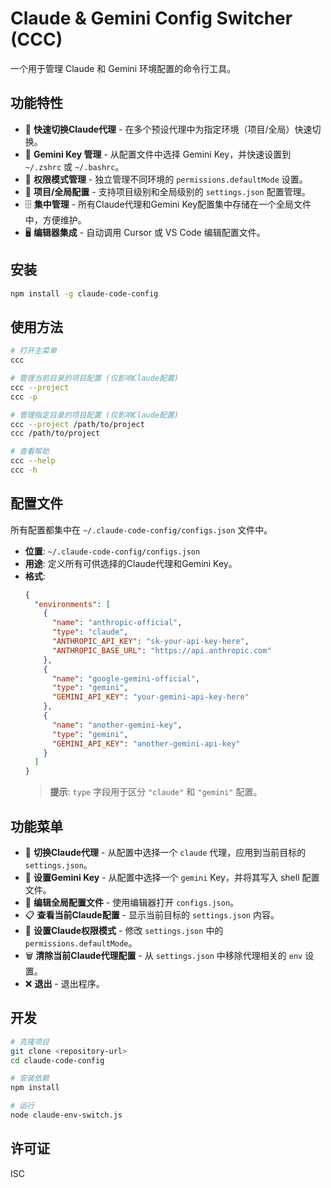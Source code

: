# Claude & Gemini Config Switcher (CCC)

一个用于管理 Claude 和 Gemini 环境配置的命令行工具。

## 功能特性

- 🔄 **快速切换Claude代理** - 在多个预设代理中为指定环境（项目/全局）快速切换。
- 💎 **Gemini Key 管理** - 从配置文件中选择 Gemini Key，并快速设置到 `~/.zshrc` 或 `~/.bashrc`。
- 🔐 **权限模式管理** - 独立管理不同环境的 `permissions.defaultMode` 设置。
- 📁 **项目/全局配置** - 支持项目级别和全局级别的 `settings.json` 配置管理。
- 🗄️ **集中管理** - 所有Claude代理和Gemini Key配置集中存储在一个全局文件中，方便维护。
- 🖥️ **编辑器集成** - 自动调用 Cursor 或 VS Code 编辑配置文件。

## 安装

```bash
npm install -g claude-code-config
```

## 使用方法

```bash
# 打开主菜单
ccc

# 管理当前目录的项目配置 (仅影响Claude配置)
ccc --project
ccc -p

# 管理指定目录的项目配置 (仅影响Claude配置)
ccc --project /path/to/project
ccc /path/to/project

# 查看帮助
ccc --help
ccc -h
```

## 配置文件

所有配置都集中在 `~/.claude-code-config/configs.json` 文件中。

- **位置**: `~/.claude-code-config/configs.json`
- **用途**: 定义所有可供选择的Claude代理和Gemini Key。
- **格式**:
  ```json
  {
    "environments": [
      {
        "name": "anthropic-official",
        "type": "claude",
        "ANTHROPIC_API_KEY": "sk-your-api-key-here",
        "ANTHROPIC_BASE_URL": "https://api.anthropic.com"
      },
      {
        "name": "google-gemini-official",
        "type": "gemini",
        "GEMINI_API_KEY": "your-gemini-api-key-here"
      },
      {
        "name": "another-gemini-key",
        "type": "gemini",
        "GEMINI_API_KEY": "another-gemini-api-key"
      }
    ]
  }
  ```
  > **提示**: `type` 字段用于区分 `"claude"` 和 `"gemini"` 配置。

## 功能菜单

- 🔄 **切换Claude代理** - 从配置中选择一个 `claude` 代理，应用到当前目标的 `settings.json`。
- 🔑 **设置Gemini Key** - 从配置中选择一个 `gemini` Key，并将其写入 shell 配置文件。
- 📝 **编辑全局配置文件** - 使用编辑器打开 `configs.json`。
- 📋 **查看当前Claude配置** - 显示当前目标的 `settings.json` 内容。
- 🔐 **设置Claude权限模式** - 修改 `settings.json` 中的 `permissions.defaultMode`。
- 🗑️ **清除当前Claude代理配置** - 从 `settings.json` 中移除代理相关的 `env` 设置。
- ❌ **退出** - 退出程序。

## 开发

```bash
# 克隆项目
git clone <repository-url>
cd claude-code-config

# 安装依赖
npm install

# 运行
node claude-env-switch.js
```

## 许可证

ISC
